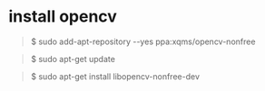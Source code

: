 # install opencv

>$ sudo add-apt-repository --yes ppa:xqms/opencv-nonfree

>$ sudo apt-get update

>$ sudo apt-get install libopencv-nonfree-dev
